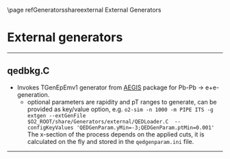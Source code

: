 \page refGeneratorsshareexternal External Generators

# External generators


------------


## qedbkg.C

-  Invokes TGenEpEmv1 generator from [AEGIS](https://github.com/AliceO2Group/AEGIS) package for Pb-Pb &rarr;  e+e- generation.
	+	optional parameters are rapidity and pT ranges to generate, can be provided as key/value option, e.g.
``
o2-sim -n 1000 -m PIPE ITS -g extgen --extGenFile $O2_ROOT/share/Generators/external/QEDLoader.C  --configKeyValues 'QEDGenParam.yMin=-3;QEDGenParam.ptMin=0.001'
``
The x-section of the process depends on the applied cuts, it is calculated on the fly and stored in the ``qedgenparam.ini`` file.

------------

